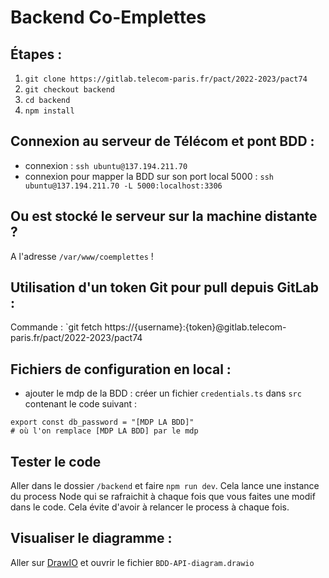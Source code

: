 # Backend Co-Emplettes

## Étapes :
1. ```git clone https://gitlab.telecom-paris.fr/pact/2022-2023/pact74```
2. ```git checkout backend```
3. ```cd backend```
4. ```npm install```

## Connexion au serveur de Télécom et pont BDD :
- connexion : ```ssh ubuntu@137.194.211.70```
- connexion pour mapper la BDD sur son port local 5000 : ```ssh ubuntu@137.194.211.70 -L 5000:localhost:3306```

## Ou est stocké le serveur sur la machine distante ?
A l'adresse `/var/www/coemplettes` !

## Utilisation d'un token Git pour pull depuis GitLab :
Commande : `git fetch https://{username}:{token}@gitlab.telecom-paris.fr/pact/2022-2023/pact74


## Fichiers de configuration en local :
- ajouter le mdp de la BDD : créer un fichier ```credentials.ts``` dans ```src``` contenant le code suivant :
 ```
 export const db_password = "[MDP LA BDD]"
 # où l'on remplace [MDP LA BDD] par le mdp
 ```

## Tester le code 
Aller dans le dossier `/backend` et faire `npm run dev`.
Cela lance une instance du process Node qui se rafraichit à chaque fois que vous faites une modif dans le code.
Cela évite d'avoir à relancer le process à chaque fois.


## Visualiser le diagramme :
Aller sur [DrawIO](https://draw.io) et ouvrir le fichier ```BDD-API-diagram.drawio```
